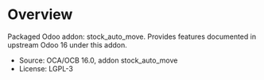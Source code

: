 # Overview

Packaged Odoo addon: stock_auto_move. Provides features documented in upstream Odoo 16 under this addon.

- Source: OCA/OCB 16.0, addon stock_auto_move
- License: LGPL-3
